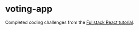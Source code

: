 # voting-app
Completed coding challenges from the [Fullstack React tutorial](http://www.fullstackreact.com).
